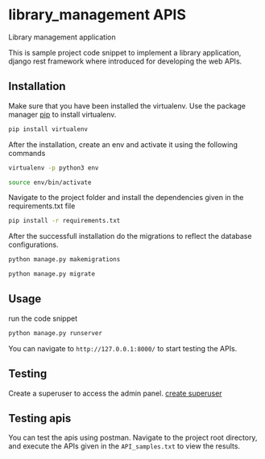 # library_management APIS
Library management application

This is sample project code snippet to implement a library application,
django rest framework where introduced for developing the web APIs.

## Installation
Make sure that you have been installed the virtualenv.
Use the package manager [pip](https://pip.pypa.io/en/stable/) to install virtualenv.

```bash
pip install virtualenv
```
After the installation, create an env and activate it using the following commands

```bash
virtualenv -p python3 env
```

```bash
source env/bin/activate
```
Navigate to the project folder and install the dependencies given in the requirements.txt file

```bash
pip install -r requirements.txt
```
After the successfull installation do the migrations to reflect the database configurations.

```bash
python manage.py makemigrations
```

```bash
python manage.py migrate
```

## Usage

run the code snippet 

```bash
python manage.py runserver
```
You can navigate to ```http://127.0.0.1:8000/``` to start testing the APIs.

## Testing
Create a superuser to access the admin panel.
[create superuser](https://www.geeksforgeeks.org/how-to-create-superuser-in-django/)

## Testing apis
You can test the apis using postman.
Navigate to the project root directory, and execute the APIs given in the 
```API_samples.txt``` to view the results.

